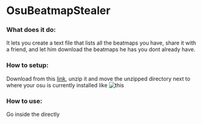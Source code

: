 # OsuBeatmapStealer

### What does it do:
It lets you create a text file that lists all the beatmaps you have, share it with a friend, and let him download the beatmaps he has you dont already have.

### How to setup:
Download from this [link](https://drive.google.com/file/d/1lguL9LFfAJoJfiS7AlBXY-TlTvLtZRaM/view?usp=sharing), unzip it and move the unzipped directory next to where your osu is currently installed like ![this](https://imgur.com/a/IonOS.png)

### How to use:
Go inside the directly
